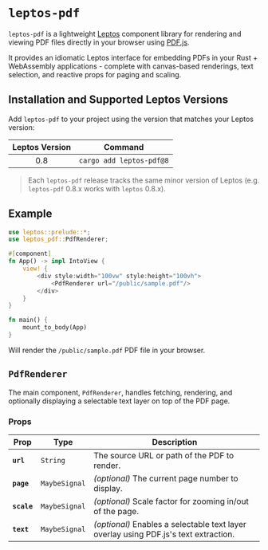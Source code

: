 # `leptos-pdf`

`leptos-pdf` is a lightweight [Leptos](https://leptos.dev/) component library for rendering and viewing PDF files directly in your browser using [PDF.js](https://mozilla.github.io/pdf.js/).

It provides an idiomatic Leptos interface for embedding PDFs in your Rust + WebAssembly applications - complete with canvas-based renderings, text selection, and reactive props for paging and scaling.

## Installation and Supported Leptos Versions

Add `leptos-pdf` to your project using the version that matches your Leptos version:

| **Leptos Version** |        **Command**       |
|:------------------:|:------------------------:|
| 0.8                | `cargo add leptos-pdf@8` |

> Each `leptos-pdf` release tracks the same minor version of Leptos (e.g. `leptos-pdf` 0.8.x works with `leptos` 0.8.x).

## Example

```rust
use leptos::prelude::*;
use leptos_pdf::PdfRenderer;

#[component]
fn App() -> impl IntoView {
    view! {
        <div style:width="100vw" style:height="100vh">
            <PdfRenderer url="/public/sample.pdf"/>
        </div>
    }
}

fn main() {
    mount_to_body(App)
}
```

Will render the `/public/sample.pdf` PDF file in your browser.

## `PdfRenderer`

The main component, `PdfRenderer`, handles fetching, rendering, and optionally displaying a selectable text layer on top of the PDF page.

### Props

| **Prop**    | **Type**      | **Description**                                                                      |
|-------------|---------------|--------------------------------------------------------------------------------------|
| **`url`**   | `String`      | The source URL or path of the PDF to render.                                         |
| **`page`**  | `MaybeSignal` | *(optional)* The current page number to display.                                     |
| **`scale`** | `MaybeSignal` | *(optional)* Scale factor for zooming in/out of the page.                            |
| **`text`**  | `MaybeSignal` | *(optional)* Enables a selectable text layer overlay using PDF.js's text extraction. |
